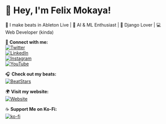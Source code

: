 # 👋 Hey, I'm Felix Mokaya!  
🎵 I make beats in Ableton Live | 🤖 AI & ML Enthusiast | 🐍 Django Lover | 💻 Web Developer (kinda)  

📲 **Connect with me:**  
[![Twitter](https://img.shields.io/badge/Twitter-%231DA1F2.svg?&style=for-the-badge&logo=twitter&logoColor=white)](https://twitter.com/felixmokayabeatz)  
[![LinkedIn](https://img.shields.io/badge/LinkedIn-%230A66C2.svg?&style=for-the-badge&logo=linkedin&logoColor=white)](https://www.linkedin.com/in/felixmokayabeatz)  
[![Instagram](https://img.shields.io/badge/Instagram-%23E4405F.svg?&style=for-the-badge&logo=instagram&logoColor=white)](https://instagram.com/felixmokayabeatz)  
[![YouTube](https://img.shields.io/badge/YouTube-%23FF0000.svg?&style=for-the-badge&logo=youtube&logoColor=white)](https://www.youtube.com/c/felixmokayabeatz)  

🎧 **Check out my beats:**  
[![BeatStars](https://img.shields.io/badge/BeatStars-%23FF0000.svg?&style=for-the-badge&logo=musicbrainz&logoColor=white)](https://www.beatstars.com/felixmokayabeatz)  

🌍 **Visit my website:**  
[![Website](https://img.shields.io/badge/My%20Website-%23000000.svg?&style=for-the-badge&logo=googlechrome&logoColor=white)](https://felixmokayabeatz.pythonanywhere.com)  

☕ **Support Me on Ko-Fi:**  
[![ko-fi](https://ko-fi.com/img/githubbutton_sm.svg)](https://ko-fi.com/felixmokayabeatz)
